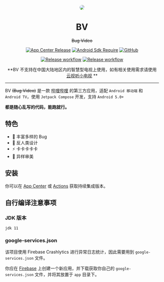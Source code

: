 <div align="center">

<img src="app/src/main/res/drawable/ic_banner.webp" style="border-radius: 24px; margin-top: 32px;"/>

# BV

~~Bug Video~~

[![App Center Release](https://img.shields.io/endpoint?url=https%3A%2F%2Funtitled-ecso9wcazr6c.runkit.sh)](https://install.appcenter.ms/users/aaa1115910-gmail.com/apps/bv/distribution_groups/public)
[![Android Sdk Require](https://img.shields.io/badge/android-5.0%2B-informational)](https://developer.android.com/jetpack/compose/interop/adding#:~:text=minimum%20API%20level%20to%2021%20or%20higher%2C)
[![GitHub](https://img.shields.io/github/license/aaa1115910/bv)](https://github.com/aaa1115910/bv)

[![Release workflow](https://github.com/aaa1115910/bv/actions/workflows/release.yml/badge.svg)](https://github.com/aaa1115910/bv/actions/workflows/release.yml)
[![Release workflow](https://github.com/aaa1115910/bv/actions/workflows/alpha.yml/badge.svg)](https://github.com/aaa1115910/bv/actions/workflows/alpha.yml)

**BV
不支持在中国大陆地区内的智慧型电视上使用，如有相关使用需求请使用 [云视听小电视](https://app.bilibili.com)
**

</div>

---
BV ~~(Bug Video)~~ 是一款 [哔哩哔哩](https://www.bilibili.com) 的第三方应用，适配 `Android 移动端`
和 `Android TV`，使用 `Jetpack Compose` 开发，支持 `Android 5.0+`

**都是随心乱写的代码，能跑就行。**

## 特色

- :bug: 丰富多样的 Bug
- :children_crossing: 反人类设计
- :zap: 卡卡卡卡卡
- :art: 异样审美

## 安装

你可以在 [App Center](https://install.appcenter.ms/users/aaa1115910-gmail.com/apps/bv/distribution_groups/public)
或 [Actions](https://github.com/aaa1115910/bv/actions) 获取持续集成版本。

## 自行编译注意事项

### JDK 版本

`jdk 11`

### google-services.json

该项目使用 Firebase Crashlytics 进行异常日志统计，因此需要用到 `google-services.json` 文件。

你应在 [Firebase](https://console.firebase.google.com/)
上创建一个新应用，并下载获取你自己的 `google-services.json` 文件，并将其放置于 `app` 目录下。
